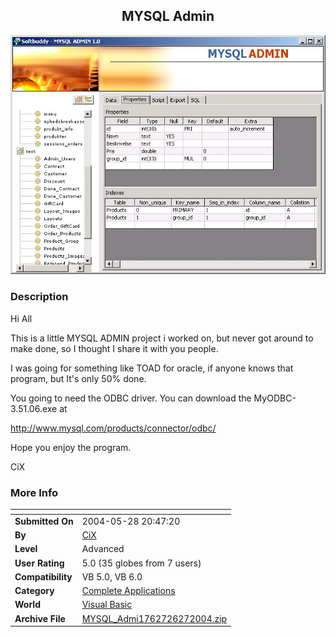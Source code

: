 ﻿<div align="center">

## MYSQL Admin

<img src="PIC2004627858308791.jpg">
</div>

### Description

Hi All

This is a little MYSQL ADMIN project i worked on, but never got around to make done, so I thought I share it with you people.

I was going for something like TOAD for oracle, if anyone knows that program, but It's only 50% done.

You going to need the ODBC driver. You can download the MyODBC-3.51.06.exe at

http://www.mysql.com/products/connector/odbc/

Hope you enjoy the program.

CiX
 
### More Info
 


<span>             |<span>
---                |---
**Submitted On**   |2004-05-28 20:47:20
**By**             |[CiX](https://github.com/Planet-Source-Code/PSCIndex/blob/master/ByAuthor/cix.md)
**Level**          |Advanced
**User Rating**    |5.0 (35 globes from 7 users)
**Compatibility**  |VB 5\.0, VB 6\.0
**Category**       |[Complete Applications](https://github.com/Planet-Source-Code/PSCIndex/blob/master/ByCategory/complete-applications__1-27.md)
**World**          |[Visual Basic](https://github.com/Planet-Source-Code/PSCIndex/blob/master/ByWorld/visual-basic.md)
**Archive File**   |[MYSQL\_Admi1762726272004\.zip](https://github.com/Planet-Source-Code/cix-mysql-admin__1-54623/archive/master.zip)








